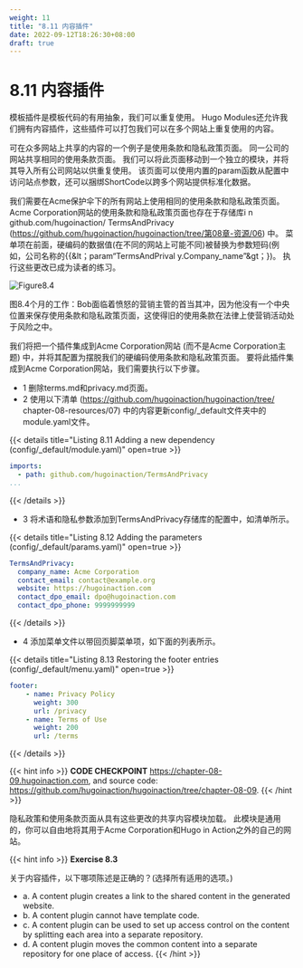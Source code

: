 ```yaml
---
weight: 11
title: "8.11 内容插件"
date: 2022-09-12T18:26:30+08:00
draft: true
---
```


# 8.11 内容插件

模板插件是模板代码的有用抽象，我们可以重复使用。 Hugo Modules还允许我们拥有内容插件，这些插件可以打包我们可以在多个网站上重复使用的内容。

可在众多网站上共享的内容的一个例子是使用条款和隐私政策页面。 同一公司的网站共享相同的使用条款页面。 我们可以将此页面移动到一个独立的模块，并将其导入所有公司网站以供重复使用。 该页面可以使用内置的param函数从配置中访问站点参数，还可以捆绑ShortCode以跨多个网站提供标准化数据。

我们需要在Acme保护伞下的所有网站上使用相同的使用条款和隐私政策页面。 Acme Corporation网站的使用条款和隐私政策页面也存在于存储库i n github.com/hugoinaction/ TermsAndPrivacy (https://github.com/hugoinaction/hugoinaction/tree/第08章-资源/06) 中。 菜单项在前面，硬编码的数据值(在不同的网站上可能不同)被替换为参数短码(例如，公司名称的{{&lt；param“TermsAndPrival y.Company_name”&gt；})。 执行这些更改已成为读者的练习。

![Figure8.4](Figure8.4.svg)

图8.4个月的工作：Bob面临着愤怒的营销主管的首当其冲，因为他没有一个中央位置来保存使用条款和隐私政策页面，这使得旧的使用条款在法律上使营销活动处于风险之中。

我们将把一个插件集成到Acme Corporation网站 (而不是Acme Corporation主题) 中，并将其配置为摆脱我们的硬编码使用条款和隐私政策页面。 要将此插件集成到Acme Corporation网站，我们需要执行以下步骤。
- 1 删除terms.md和privacy.md页面。
- 2 使用以下清单 (https://github.com/hugoinaction/hugoinaction/tree/ chapter-08-resources/07) 中的内容更新config/_default文件夹中的module.yaml文件。

{{< details title="Listing 8.11 Adding a new dependency (config/_default/module.yaml)" open=true >}}
```yaml
imports:
  - path: github.com/hugoinaction/TermsAndPrivacy
...
```
{{< /details >}}

- 3 将术语和隐私参数添加到TermsAndPrivacy存储库的配置中，如清单所示。

{{< details title="Listing 8.12  Adding the parameters (config/_default/params.yaml)" open=true >}}
```yaml
TermsAndPrivacy:
  company_name: Acme Corporation 
  contact_email: contact@example.org 
  website: https://hugoinaction.com 
  contact_dpo_email: dpo@hugoinaction.com 
  contact_dpo_phone: 9999999999
```
{{< /details >}}

- 4 添加菜单文件以带回页脚菜单项，如下面的列表所示。

{{< details title="Listing 8.13 Restoring the footer entries (config/_default/menu.yaml)" open=true >}}
```yaml
footer:
    - name: Privacy Policy
      weight: 300
      url: /privacy
    - name: Terms of Use
      weight: 200
      url: /terms
```
{{< /details >}}

{{< hint info >}}
**CODE CHECKPOINT**    https://chapter-08-09.hugoinaction.com, and source code: https://github.com/hugoinaction/hugoinaction/tree/chapter-08-09.
{{< /hint >}}

隐私政策和使用条款页面从具有这些更改的共享内容模块加载。 此模块是通用的，你可以自由地将其用于Acme Corporation和Hugo in Action之外的自己的网站。

{{< hint info >}}
**Exercise 8.3**

关于内容插件，以下哪项陈述是正确的？(选择所有适用的选项。)
- a. A content plugin creates a link to the shared content in the generated website.
- b. A content plugin cannot have template code.
- c. A content plugin can be used to set up access control on the content by splitting each area into a separate repository.
- d. A content plugin moves the common content into a separate repository for one place of access.
{{< /hint >}}